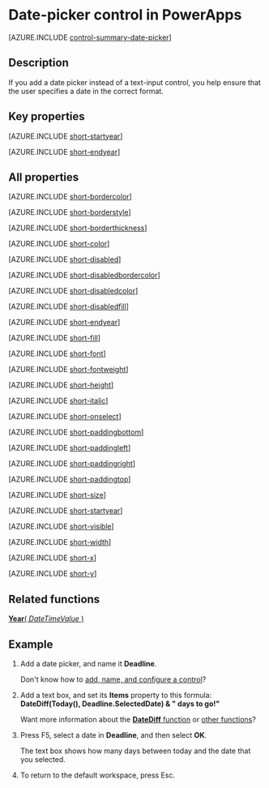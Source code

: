 <properties
    pageTitle="Date-picker control: reference | Microsoft PowerApps"
    description="Information, including properties and examples, about the date-picker control"
    services=""
    suite="powerapps"
    documentationCenter="na"
    authors="aftowen"
    manager="erikre"
    editor=""
    tags=""/>

<tags
   ms.service="powerapps"
   ms.devlang="na"
   ms.topic="article"
   ms.tgt_pltfrm="na"
   ms.workload="na"
   ms.date="03/09/2016"
   ms.author="anneta"/>

# Date-picker control in PowerApps #
[AZURE.INCLUDE [control-summary-date-picker](../../includes/control-summary-date-picker.md)]

## Description ##
If you add a date picker instead of a text-input control, you help ensure that the user specifies a date in the correct format.

## Key properties ##

[AZURE.INCLUDE [short-startyear](../../includes/short-startyear.md)]

[AZURE.INCLUDE [short-endyear](../../includes/short-endyear.md)]

## All properties ##

[AZURE.INCLUDE [short-bordercolor](../../includes/short-bordercolor.md)]

[AZURE.INCLUDE [short-borderstyle](../../includes/short-borderstyle.md)]

[AZURE.INCLUDE [short-borderthickness](../../includes/short-borderthickness.md)]

[AZURE.INCLUDE [short-color](../../includes/short-color.md)]

[AZURE.INCLUDE [short-disabled](../../includes/short-disabled.md)]

[AZURE.INCLUDE [short-disabledbordercolor](../../includes/short-disabledbordercolor.md)]

[AZURE.INCLUDE [short-disabledcolor](../../includes/short-disabledcolor.md)]

[AZURE.INCLUDE [short-disabledfill](../../includes/short-disabledfill.md)]

[AZURE.INCLUDE [short-endyear](../../includes/short-endyear.md)]

[AZURE.INCLUDE [short-fill](../../includes/short-fill.md)]

[AZURE.INCLUDE [short-font](../../includes/short-font.md)]

[AZURE.INCLUDE [short-fontweight](../../includes/short-fontweight.md)]

[AZURE.INCLUDE [short-height](../../includes/short-height.md)]

[AZURE.INCLUDE [short-italic](../../includes/short-italic.md)]

[AZURE.INCLUDE [short-onselect](../../includes/short-onselect.md)]

[AZURE.INCLUDE [short-paddingbottom](../../includes/short-paddingbottom.md)]

[AZURE.INCLUDE [short-paddingleft](../../includes/short-paddingleft.md)]

[AZURE.INCLUDE [short-paddingright](../../includes/short-paddingright.md)]

[AZURE.INCLUDE [short-paddingtop](../../includes/short-paddingtop.md)]

[AZURE.INCLUDE [short-size](../../includes/short-size.md)]

[AZURE.INCLUDE [short-startyear](../../includes/short-startyear.md)]

[AZURE.INCLUDE [short-visible](../../includes/short-visible.md)]

[AZURE.INCLUDE [short-width](../../includes/short-width.md)]

[AZURE.INCLUDE [short-x](../../includes/short-x.md)]

[AZURE.INCLUDE [short-y](../../includes/short-y.md)]

## Related functions ##

[**Year**( *DateTimeValue* )](function-datetime-parts.md)

## Example ##
1. Add a date picker, and name it **Deadline**.

	Don't know how to [add, name, and configure a control](add-configure-controls.md)?

1. Add a text box, and set its **Items** property to this formula:
<br>**DateDiff(Today(), Deadline.SelectedDate) & " days to go!"**

	Want more information about the [**DateDiff** function](function-dateadd-datediff.md) or [other functions](formula-reference.md)?

1. Press F5, select a date in **Deadline**, and then select **OK**.

	The text box shows how many days between today and the date that you selected.

1. To return to the default workspace, press Esc.
